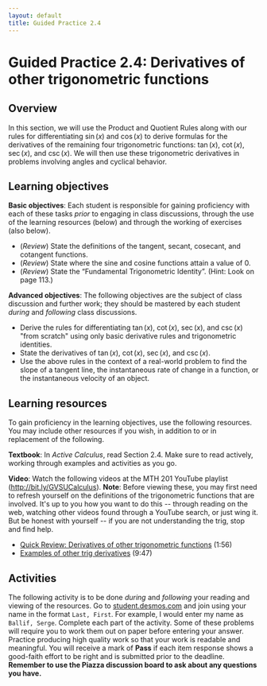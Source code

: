 ```yaml
---
layout: default
title: Guided Practice 2.4
---
```


# Guided Practice 2.4: Derivatives of other trigonometric functions

## Overview

In this section, we will use the Product and Quotient Rules along with our rules for differentiating $\sin(x)$ and $\cos(x)$ to derive formulas for the derivatives of the remaining four trigonometric functions: $\tan(x)$, $\cot(x)$, $\sec(x)$, and $\csc(x)$. We will then use these trigonometric derivatives in problems involving angles and cyclical behavior.

## Learning objectives

__Basic objectives__: Each student is responsible for gaining proficiency with each of these tasks _prior_ to engaging in class discussions, through the use of the learning resources (below) and through the working of exercises (also below).

- (*Review*) State the definitions of the tangent, secant, cosecant, and cotangent functions.
- (*Review*) State where the sine and cosine functions attain a value of 0.
- (*Review*) State the “Fundamental Trigonometric Identity”. (Hint: Look on page 113.)

__Advanced objectives__: The following objectives are the subject of class discussion and further work; they should be mastered by each student _during_ and _following_ class discussions.

- Derive the rules for differentiating $\tan(x)$, $\cot(x)$, $\sec(x)$, and $\csc(x)$ "from scratch" using only basic derivative rules and trigonometric identities.
- State the derivatives of $\tan(x)$, $\cot(x)$, $\sec(x)$, and $\csc(x)$.
- Use the above rules in the context of a real-world problem to find the slope of a tangent line, the instantaneous rate of change in a function, or the instantaneous velocity of an object. 	

## Learning resources

To gain proficiency in the learning objectives, use the following resources. You may include other resources if you wish, in addition to or in replacement of the following.

__Textbook__: In _Active Calculus_, read Section 2.4. Make sure to read actively, working through examples and activities as you go.

__Video__: Watch the following videos at the MTH 201 YouTube playlist (http://bit.ly/GVSUCalculus). __Note__: Before viewing these, you may first need to refresh yourself on the definitions of the trigonometric functions that are involved. It's up to you how you want to do this -- through reading on the web, watching other videos found through a YouTube search, or just wing it. But be honest with yourself -- if you are not understanding the trig, stop and find help.

- [Quick Review: Derivatives of other trigonometric functions](http://www.youtube.com/watch?v=wARt0oF46wg) (1:56)
- [Examples of other trig derivatives](http://www.youtube.com/watch?v=43UXLvQgmwY) (9:47)

## Activities

The following activity is to be done _during_ and _following_ your reading and viewing of the resources. Go to [student.desmos.com](https://student.desmos.com/?prepopulateCode=23FHQW) and join using your name in the format `Last, First`. For example, I would enter my name as `Ballif, Serge`. Complete each part of the activity. Some of these problems will require you to work them out on paper before entering your answer. Practice producing high quality work so that your work is readable and meaningful. You will receive a mark of __Pass__ if each item response shows a good-faith effort to be right and is submitted prior to the deadline. __Remember to use the Piazza discussion board to ask about any questions you have.__

